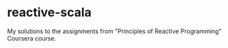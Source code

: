reactive-scala
==============

My solutions to the assignments from "Principles of Reactive Programming" Coursera course.
